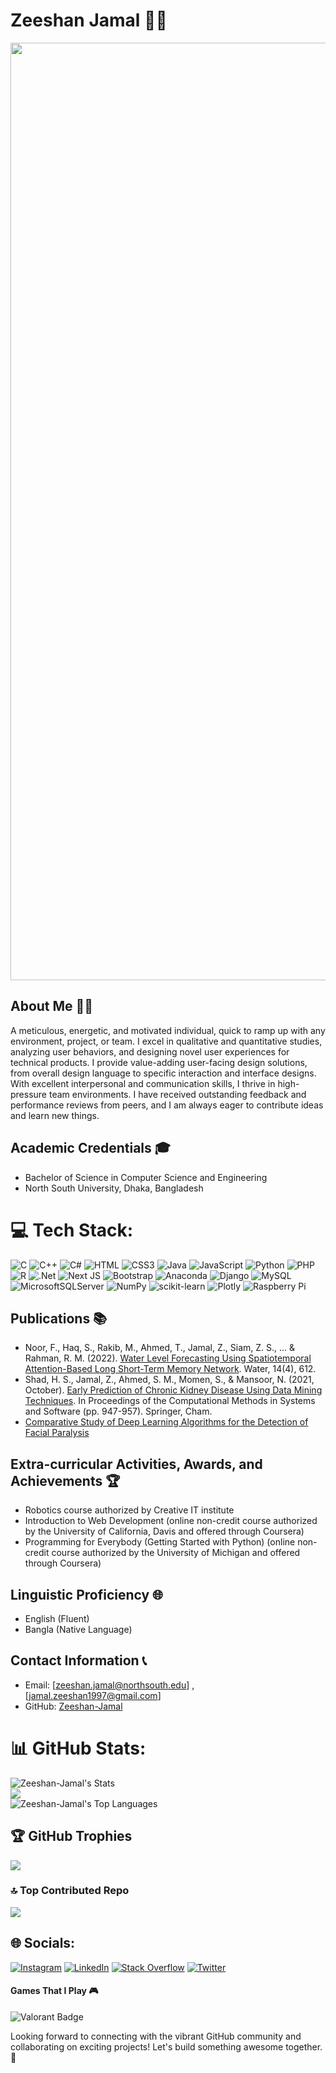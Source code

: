 # Zeeshan Jamal 👨‍💻
<p align="center">
 <img width="1500" src="https://github.com/Zeeshan-jamal/Zeeshan-jamal/assets/64805436/36a4f2ed-20a7-405c-94b8-6d6dac816328">
</p>

## About Me 🙋‍♂️
A meticulous, energetic, and motivated individual, quick to ramp up with any environment, project, or team. I excel in qualitative and quantitative studies, analyzing user behaviors, and designing novel user experiences for technical products. I provide value-adding user-facing design solutions, from overall design language to specific interaction and interface designs. With excellent interpersonal and communication skills, I thrive in high-pressure team environments. I have received outstanding feedback and performance reviews from peers, and I am always eager to contribute ideas and learn new things.

## Academic Credentials 🎓
- Bachelor of Science in Computer Science and Engineering
- North South University, Dhaka, Bangladesh

# 💻 Tech Stack:
![C](https://img.shields.io/badge/c-%2300599C.svg?style=for-the-badge&logo=c&logoColor=white) 
![C++](https://img.shields.io/badge/c++-%2300599C.svg?style=for-the-badge&logo=c%2B%2B&logoColor=white) 
![C#](https://img.shields.io/badge/c%23-%23239120.svg?style=for-the-badge&logo=c-sharp&logoColor=white)
![HTML](https://img.shields.io/badge/HTML-239120?style=for-the-badge&logo=html5&logoColor=white)
![CSS3](https://img.shields.io/badge/css3-%231572B6.svg?style=for-the-badge&logo=css3&logoColor=white)
![Java](https://img.shields.io/badge/Java-ED8B00?style=for-the-badge&logo=java&logoColor=white)
![JavaScript](https://img.shields.io/badge/javascript-%23323330.svg?style=for-the-badge&logo=javascript&logoColor=%23F7DF1E) 
![Python](https://img.shields.io/badge/python-3670A0?style=for-the-badge&logo=python&logoColor=ffdd54) 
![PHP](https://img.shields.io/badge/php-%23777BB4.svg?style=for-the-badge&logo=php&logoColor=white)
![R](https://img.shields.io/badge/r-%23276DC3.svg?style=for-the-badge&logo=r&logoColor=white) 
![.Net](https://img.shields.io/badge/.NET-5C2D91?style=for-the-badge&logo=.net&logoColor=white)
![Next JS](https://img.shields.io/badge/Next-black?style=for-the-badge&logo=next.js&logoColor=white)
![Bootstrap](https://img.shields.io/badge/bootstrap-%23563D7C.svg?style=for-the-badge&logo=bootstrap&logoColor=white) 
![Anaconda](https://img.shields.io/badge/Anaconda-%2344A833.svg?style=for-the-badge&logo=anaconda&logoColor=white)
![Django](https://img.shields.io/badge/django-%23092E20.svg?style=for-the-badge&logo=django&logoColor=white) ![MySQL](https://img.shields.io/badge/mysql-%2300f.svg?style=for-the-badge&logo=mysql&logoColor=white) ![MicrosoftSQLServer](https://img.shields.io/badge/Microsoft%20SQL%20Sever-CC2927?style=for-the-badge&logo=microsoft%20sql%20server&logoColor=white) ![NumPy](https://img.shields.io/badge/numpy-%23013243.svg?style=for-the-badge&logo=numpy&logoColor=white) ![scikit-learn](https://img.shields.io/badge/scikit--learn-%23F7931E.svg?style=for-the-badge&logo=scikit-learn&logoColor=white) ![Plotly](https://img.shields.io/badge/Plotly-%233F4F75.svg?style=for-the-badge&logo=plotly&logoColor=white) ![Raspberry Pi](https://img.shields.io/badge/-RaspberryPi-C51A4A?style=for-the-badge&logo=Raspberry-Pi)

## Publications 📚
- Noor, F., Haq, S., Rakib, M., Ahmed, T., Jamal, Z., Siam, Z. S., ... & Rahman, R. M. (2022). [Water Level Forecasting Using Spatiotemporal Attention-Based Long Short-Term Memory Network](https://www.mdpi.com/2073-4441/14/4/612). Water, 14(4), 612.
- Shad, H. S., Jamal, Z., Ahmed, S. M., Momen, S., & Mansoor, N. (2021, October). [Early Prediction of Chronic Kidney Disease Using Data Mining Techniques](https://link.springer.com/chapter/10.1007/978-3-030-90321-3_79). In Proceedings of the Computational Methods in Systems and Software (pp. 947-957). Springer, Cham.
- [Comparative Study of Deep Learning Algorithms for the Detection of Facial Paralysis](https://ieeexplore.ieee.org/abstract/document/9946491)

## Extra-curricular Activities, Awards, and Achievements 🏆
- Robotics course authorized by Creative IT institute
- Introduction to Web Development (online non-credit course authorized by the University of California, Davis and offered through Coursera)
- Programming for Everybody (Getting Started with Python) (online non-credit course authorized by the University of Michigan and offered through Coursera)

## Linguistic Proficiency 🌐
- English (Fluent)
- Bangla (Native Language)

## Contact Information 📞
- Email: [zeeshan.jamal@northsouth.edu] , [jamal.zeeshan1997@gmail.com] 
- GitHub: [Zeeshan-Jamal](https://github.com/Zeeshan-Jamal-365)

# 📊 GitHub Stats:
![Zeeshan-Jamal's Stats](https://github-readme-stats.vercel.app/api?username=Zeeshan-Jamal-365&theme=dark&show_icons=true&hide_border=true&count_private=true)<br>
![](https://github-readme-streak-stats.herokuapp.com/?user=Zeeshan-Jamal-365&theme=dark&hide_border=true)<br>
![Zeeshan-Jamal's Top Languages](https://github-readme-stats.vercel.app/api/top-langs/?username=Zeeshan-Jamal-365&theme=dark&show_icons=true&hide_border=true&layout=compact)

 ## 🏆 GitHub Trophies
![](https://github-profile-trophy.vercel.app/?username=Zeeshan-Jamal-365&theme=nord&no-frame=true&no-bg=true&margin-w=4)

### 🔝 Top Contributed Repo
![](https://github-contributor-stats.vercel.app/api?username=Zeeshan-Jamal-365&limit=5&theme=dark&combine_all_yearly_contributions=true)

## 🌐 Socials:
 [![Instagram](https://img.shields.io/badge/Instagram-%23E4405F.svg?logo=Instagram&logoColor=white)](https://instagram.com/zeeshanjay) [![LinkedIn](https://img.shields.io/badge/LinkedIn-%230077B5.svg?logo=linkedin&logoColor=white)](https://linkedin.com/in/Zeeshan-Jamal-3227071a9) [![Stack Overflow](https://img.shields.io/badge/-Stackoverflow-FE7A16?logo=stack-overflow&logoColor=white)](https://stackoverflow.com/users/21959928) [![Twitter](https://img.shields.io/badge/Twitter-%231DA1F2.svg?logo=Twitter&logoColor=white)](https://twitter.com/Zeeshan_J_1996) 

#### Games That I Play :video_game:
![Valorant Badge](https://img.shields.io/badge/Valorant-FA4454?logo=valorant&logoColor=fff&style=for-the-badge)

Looking forward to connecting with the vibrant GitHub community and collaborating on exciting projects! Let's build something awesome together. 🚀
